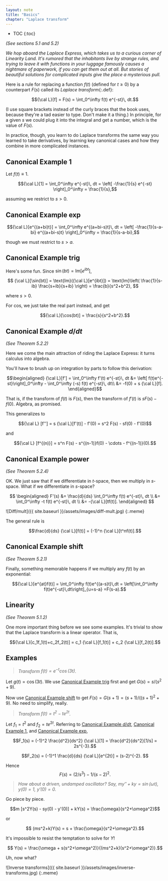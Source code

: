```yaml
---
layout: note
title: "Basics"
chapter: "Laplace transform"
---
```

* TOC
{:toc}

*(See sections 5.1 and 5.2)*

*We hop aboard the Laplace Express, which takes us to a curious corner of Linearity Land. It's rumored that the inhabitants live by strange rules, and trying to leave it with functions in your luggage famously causes a nightmare of paperwork, if you can get them out at all. But stories of beautiful solutions for complicated inputs give the place a mysterious pull.*

Here is a rule for replacing a function $f(t)$ (defined for $t\ge 0$) by a counterpart $F(s)$ called its *Laplace transform*{:.def}:

$${\cal L}[f] = F(s) = \int_0^\infty f(t) e^{-st}\, dt.$$

(I use square brackets instead of the curly braces that the book uses, because they're a tad easier to type. Don't make it a thing.) In principle, for a given $s$ we could plug it into the integral and get a number, which is the value of $F(s)$.

In practice, though, you learn to do Laplace transforms the same way you learned to take derivatives, by learning key canonical cases and how they combine in more complicated instances. 

## Canonical Example 1

Let $f(t)\equiv 1$. 

$${\cal L}[1] = \int_0^\infty e^{-st}\, dt = \left[ -\frac{1}{s} e^{-st} \right]_0^\infty = \frac{1}{s},$$

assuming we restrict to $s>0$. 

## Canonical Example exp

$${\cal L}[e^{(a+bi)t}] = \int_0^\infty e^{(a+bi-s)t}\, dt = \left[ -\frac{1}{s-a-bi} e^{(a+bi-s)t} \right]_0^\infty = \frac{1}{s-a-bi},$$

though we must restrict to $s>a$. 

## Canonical Example trig

Here's some fun. Since $\sin(bt) = \text{Im}[e^{ibt}]$, 

$$
{\cal L}[\sin(bt)] = \text{Im}({\cal L}[e^{ibt}]) = \text{Im}\left( \frac{1}{s-ib} \frac{s+ib}{s+ib} \right) = \frac{b}{s^2+b^2},
$$

where $s>0$. 

For cos, we just take the real part instead, and get

$${\cal L}[\cos(bt)] =  \frac{s}{s^2+b^2}.$$

## Canonical Example $d/dt$

*(See Theorem 5.2.2)*

Here we come the main attraction of riding the Laplace Express: it turns calculus into algebra. 

You'll have to brush up on integration by parts to follow this derivation:

$$\begin{aligned}
{\cal L}[f'] = \int_0^\infty f'(t) e^{-st}\, dt 
&= \left[ f(t)e^{-st}\right]_0^\infty - \int_0^\infty (-s) f(t) e^{-st}\, dt\\
    &= -f(0) + s {\cal L}[f].
\end{aligned}$$

That is, if the transform of $f(t)$ is $F(s)$, then the transform of $f'(t)$ is $sF(s)-f(0)$. Algebra, as promised.

This generalizes to 

$${\cal L} [f''] = s {\cal L}[f'(t)]  - f'(0) =   s^2 F(s) - sf(0) - f'(0)$$

and 

$${\cal L} [f^{(n)}] = s^n F(s) - s^{(n-1)}f(0) - \cdots - f^{(n-1)}(0).$$

## Canonical Example power

*(See Theorem 5.2.4)*

OK. We just saw that if we differentiate in $t$-space, then we multiply in $s$-space. What if we differentiate in $s$-space? 

$$
\begin{aligned}
F'(s) &= \frac{d}{ds} \int_0^\infty f(t) e^{-st}\, dt \\
&= \int_0^\infty -t f(t) e^{-st}\, dt \\
&= -{\cal L}[tf(t)].
\end{aligned}
$$

![Diff/mult]({{ site.baseurl }}/assets/images/diff-mult.jpg)
{:.meme}

The general rule is

$$\frac{d}{ds} {\cal L}[f(t)] = (-1)^n {\cal L}[t^nf(t)].$$


## Canonical Example shift

*(See Theorem 5.2.1)*

Finally, something memorable happens if we multiply any $f(t)$ by an exponential: 

$${\cal L}[e^{at}f(t)] = \int_0^\infty f(t)e^{(a-s)t}\,dt = \left[\int_0^\infty f(t)e^{-ut}\,dt\right]_{u=s-a} =F(s-a).$$

## Linearity

*(See Theorem 5.1.2)*

One more important thing before we see some examples. It's trivial to show that the Laplace transform is a linear operator. That is,

$${\cal L}[c_1f_1(t)+c_2f_2(t)] = c_1 {\cal L}[f_1(t)] + c_2 {\cal L}[f_2(t)].$$

## Examples

> *Transform $f(t)=e^{-t}\cos(3t)$.*

Let $g(t) = \cos(3t)$. We use [Canonical Example trig](#canonical-example-trig) first and get $G(s) = s/(s^2+9)$. 

Now use [Canonical Example shift](#canonical-example-shift) to get $F(s) = G(s+1) = (s+1)/((s+1)^2+9)$. No need to simplify, really.  

> *Transform $f(t)=t^2-te^{2t}$.*

Let $f_1=t^2$ and $f_2=te^{2t}$. Referring to [Canonical Example $d/dt$](#canonical-example-ddt), [Canonical Example 1](#canonical-example-1), and
[Canonical Example exp](#canonical-example-exp),

$$F_1(s) = (-1)^2 \frac{d^2}{ds^2} {\cal L}[1] = \frac{d^2}{ds^2}[1/s] = 2s^{-3}.$$

$$F_2(s) = (-1)^1 \frac{d}{ds} {\cal L}[e^{2t}] = (s-2)^{-2}. $$

Hence $$F(s) = (2/s^3) - 1/(s-2)^2.$$

> *How about a driven, undamped oscillator? Say, $my'' + ky = \sin(\omega t)$, $y(0)=1$, $y'(0)=0$.*

Go piece by piece.

$$m [s^2Y(s) - sy(0) - y'(0)] + kY(s) = \frac{\omega}{s^2+\omega^2}$$

or

$$ (ms^2+k)Y(s) = s  + \frac{\omega}{s^2+\omega^2}.$$

It's impossible to resist the temptation to solve for $Y$!

$$ Y(s) = \frac{\omega + s(s^2+\omega^2)}{(ms^2+k)(s^2+\omega^2)}.$$

Uh, now what?

![Inverse transforms]({{ site.baseurl }}/assets/images/inverse-transforms.jpg)
{:.meme}
